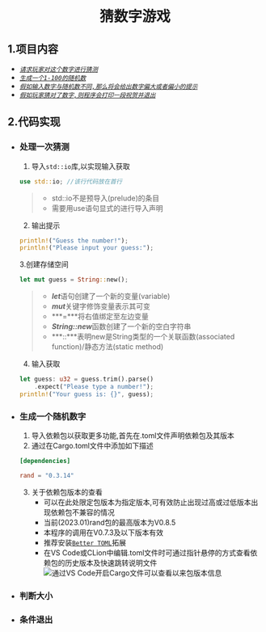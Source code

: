 <div align="center">

# **猜数字游戏**</div>

## **1.项目内容**
* [_`请求玩家对这个数字进行猜测`_](https://github.com/SuperPrintf/Rust_Study/tree/main/2.initial#处理一次猜测)<br>
* [_`生成一个1-100的随机数`_](https://github.com/SuperPrintf/Rust_Study/tree/main/2.initial#生成一个随机数字)<br>
* [_`假如输入数字与随机数不同,那么将会给出数字偏大或者偏小的提示`_](https://github.com/SuperPrintf/Rust_Study/tree/main/2.initial#判断大小)<br>
* [_`假如玩家猜对了数字,则程序会打印一段祝贺并退出`_](https://github.com/SuperPrintf/Rust_Study/tree/main/2.initial#条件退出)<br>

## **2.代码实现**
* ### 处理一次猜测<br>
    1. 导入`std::io`库,以实现输入获取<br>
    ```rust
    use std::io; //该行代码放在首行
    ```
    >* std::io不是预导入(prelude)的条目<br>
    >* 需要用use语句显式的进行导入声明<br>
    2. 输出提示<br>
    ```rust
    println!("Guess the number!");
    println!("Please input your guess:");
    ```
    3.创建存储空间<br>
    ```rust
    let mut guess = String::new();
    ```
    >* ***let***语句创建了一个新的变量(variable)<br>
    >* ***mut***关键字修饰变量表示其可变<br>
    >* ***\=***将右值绑定至左边变量<br>
    >* ***String::new***函数创建了一个新的空白字符串<br>
    >* ***::***表明new是String类型的一个关联函数(associated function)/静态方法(static method)<br>
    4. 输入获取<br>
    ```rust
    let guess: u32 = guess.trim().parse()
        .expect("Please type a number!");
    println!("Your guess is: {}", guess);
    ```
* ### 生成一个随机数字<br>
    1. 导入依赖包以获取更多功能,首先在.toml文件声明依赖包及其版本<br>
    2. 通过在Cargo.toml文件中添加如下描述<br>
    ```toml
    [dependencies]

    rand = "0.3.14"
    ```
    3. 关于依赖包版本的查看<br>
        * 可以在此处限定包版本为指定版本,可有效防止出现过高或过低版本出现依赖包不兼容的情况<br>
        * 当前(2023.01)rand包的最高版本为V0.8.5<br>
        * 本程序的调用在V0.7.3及以下版本有效<br>
        * 推荐安装[`Better TOML`](https://marketplace.visualstudio.com/items?itemName=bungcip.better-toml "拓展主页")拓展
        * 在VS Code或CLion中编辑.toml文件时可通过指针悬停的方式查看依赖包的历史版本及快速跳转说明文件<br>
        ![通过VS Code开启Cargo文件可以查看以来包版本信息](https://p.ipic.vip/ac6q7j.png "鼠标悬弹出下拉栏显示历史版本")<br>
* ### 判断大小<br>
* ### 条件退出<br>
